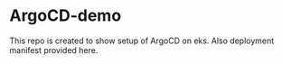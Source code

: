 # ArgoCD-demo
This repo is created to show setup of ArgoCD on eks. Also deployment manifest provided here.
